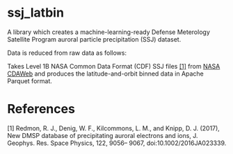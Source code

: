 # ssj_latbin

A library which creates a machine-learning-ready Defense Meterology Satellite Program auroral particle precipitation (SSJ) dataset.

Data is reduced from raw data as follows:


Takes Level 1B NASA Common Data Format (CDF) SSJ files [[1]](#1) from [NASA CDAWeb](https://cdaweb.gsfc.nasa.gov/pub/data/dmsp/dmspf13/ssj/precipitating-electrons-ions/) and produces the latitude-and-orbit binned data in Apache Parquet format.

# References 
<a id="1">[1]</a>
Redmon, R. J., Denig, W. F., Kilcommons, L. M., and Knipp, D. J. (2017), New DMSP database of precipitating auroral electrons and ions, J. Geophys. Res. Space Physics, 122, 9056– 9067, doi:10.1002/2016JA023339. 
